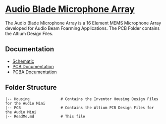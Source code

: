 # [Audio Blade Microphone Array](https://fpga-open-speech-tools.github.io/ab_mic_array.html)
The Audio Blade Microphone Array is a 16 Element MEMS Microphone Array developed for Audio Beam Foarming Applications. The PCB Folder contains the Altium Design Files.
## Documentation
 - [Schematic](https://frost-release.s3-us-west-2.amazonaws.com/hardware/audioresearch/Audio+Research+1P1+Schematic.PDF)
 - [PCB Documentation](https://frost-release.s3-us-west-2.amazonaws.com/hardware/audioresearch/Audio+Research+1P1+Schematic.PDF)
 - [PCBA Documentation](https://frost-release.s3-us-west-2.amazonaws.com/hardware/audioresearch/Audio+Research+1P1+Schematic.PDF)

## Folder Structure
    |-- Housing              # Contains the Inventor Housing Design Files for the Audio Mini
    |-- PCB                  # Contains the Altium PCB Design Files for the Audio Mini
    |-- ReadMe.md            # This file